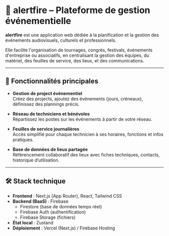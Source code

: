 # 📆 alertfire – Plateforme de gestion événementielle

**alertfire** est une application web dédiée à la planification et la gestion des événements audiovisuels, culturels et professionnels.

Elle facilite l'organisation de tournages, congrès, festivals, événements d'entreprise ou associatifs, en centralisant la gestion des équipes, du matériel, des feuilles de service, des lieux, et des communications.

---

## 🚀 Fonctionnalités principales

- **Gestion de project événementiel**  
  Créez des projects, ajoutez des événements (jours, créneaux), définissez des plannings précis.

- **Réseau de techniciens et bénévoles**  
  Répartissez les postes sur les événements à partir de votre réseau.

- **Feuilles de service journalières**  
  Accès simplifié pour chaque technicien à ses horaires, fonctions et infos pratiques.

- **Base de données de lieux partagée**  
  Référencement collaboratif des lieux avec fiches techniques, contacts, historique d’utilisation.

---

## 🛠 Stack technique

- **Frontend** : Next.js (App Router), React, Tailwind CSS
- **Backend (BaaS)** : Firebase
  - Firestore (base de données temps réel)
  - Firebase Auth (authentification)
  - Firebase Storage (fichiers)
- **État local** : Zustand
- **Déploiement** : Vercel (Next.js) / Firebase Hosting
